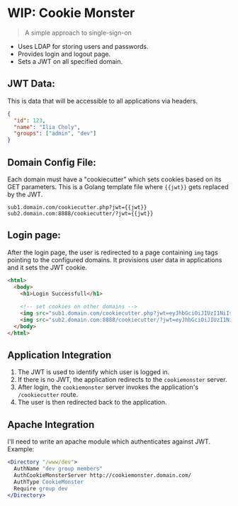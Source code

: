 # WIP: Cookie Monster

> A simple approach to single-sign-on

* Uses LDAP for storing users and passwords.
* Provides login and logout page.
* Sets a JWT on all specified domain.

## JWT Data:

This is data that will be accessible to all applications via headers.

``` json
{
  "id": 123,
  "name": "Ilia Choly",
  "groups": ["admin", "dev"]
}
```

## Domain Config File:

Each domain must have a "cookiecutter" which sets cookies based on its GET parameters.
This is a Golang template file where `{{jwt}}` gets replaced by the JWT.

```
sub1.domain.com/cookiecutter.php?jwt={{jwt}}
sub2.domain.com:8888/cookiecutter/?jwt={{jwt}}
```

## Login page:

After the login page, the user is redirected to a page containing `img` tags pointing to the configured domains. It provisions user data in applications and it sets the JWT cookie.

``` html
<html>
  <body>
    <h1>Login Successfull</h1>
    
    <!-- set cookies on other domains -->
    <img src="sub1.domain.com/cookiecutter.php?jwt=eyJhbGciOiJIUzI1NiIsInR5cCI6IkpXVCJ9.eyJpZCI6IjEyMyIsIm5hbWUiOiJJbGlhIENob2x5IiwiZ3JvdXBzIjpbImFkbWluIiwiZGV2Il19.JbD8pOZbBz5GOkfLakAisWvM-V9WMlWO4EUt3z8FEd0" />
    <img src="sub2.domain.com:8888/cookiecutter/?jwt=eyJhbGciOiJIUzI1NiIsInR5cCI6IkpXVCJ9.eyJpZCI6IjEyMyIsIm5hbWUiOiJJbGlhIENob2x5IiwiZ3JvdXBzIjpbImFkbWluIiwiZGV2Il19.JbD8pOZbBz5GOkfLakAisWvM-V9WMlWO4EUt3z8FEd0" />
  </body>
</html>
```

## Application Integration

1. The JWT is used to identify which user is logged in.
2. If there is no JWT, the application redirects to the `cookiemonster` server.
3. After login, the `cookiemonster` server invokes the application's `/cookiecutter` route.
4. The user is then redirected back to the application.

## Apache Integration

I'll need to write an apache module which authenticates against JWT. Example:

``` apache
<Directory "/www/dev">
  AuthName "dev group members"
  AuthCookieMonsterServer http://cookiemonster.domain.com/
  AuthType CookieMonster
  Require group dev
</Directory>
```
